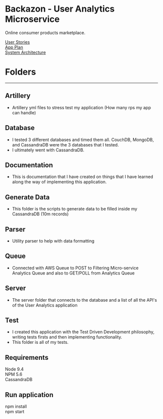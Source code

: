 # Backazon - User Analytics Microservice
Online consumer products marketplace.


[User Stories](https://docs.google.com/document/d/1-2410YObVQiQ_ki3VHkMOt2EF3Lx2sY7Z468WK5ktf0/edit)  
[App Plan](https://docs.google.com/document/d/1oRRk7g_4DCMgJMwuvC3tTENw1iWPoHeU-kxoD4Ce78w/edit#)  
[System Architecture](https://docs.google.com/document/d/1-2410YObVQiQ_ki3VHkMOt2EF3Lx2sY7Z468WK5ktf0/edit)  

# Folders
---
## Artillery
- Artillery yml files to stress test my application (How many rps my app can handle)

## Database
- I tested 3 different databases and timed them all. CouchDB, MongoDB, and CassandraDB were the 3 databases that I tested.  
- I ultimately went with CassandraDB.

## Documentation
- This is documentation that I have created on things that I have learned along the way of implementing this application.

## Generate Data
- This folder is the scripts to generate data to be filled inside my CassandraDB (10m records)

## Parser
- Utility parser to help with data formatting

## Queue
- Connected with AWS Queue to POST to Filtering Micro-service Analytics Queue and also to GET/POLL from Analytics Queue

## Server
- The server folder that connects to the database and a list of all the API's of the User Analytics application

## Test
- I created this application with the Test Driven Development philosophy, writing tests firsts and then implementing functionality.   
- This folder is all of my tests.

## Requirements
Node 9.4  
NPM 5.6  
CassandraDB  

## Run application
npm install  
npm start  
